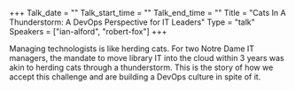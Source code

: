 +++
Talk_date = ""
Talk_start_time = ""
Talk_end_time = ""
Title = "Cats In A Thunderstorm: A DevOps Perspective for IT Leaders"
Type = "talk"
Speakers = ["ian-alford", "robert-fox"]
+++

Managing technologists is like herding cats. For two Notre Dame IT
managers, the mandate to move library IT into the cloud within 3 years
was akin to herding cats through a thunderstorm. This is the story of
how we accept this challenge and are building a DevOps culture in spite
of it.
